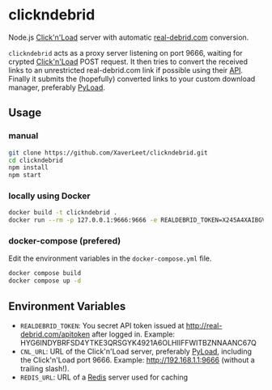 # clickndebrid

Node.js [Click'n'Load](https://jdownloader.org/knowledge/wiki/glossary/cnl2) server with automatic [real-debrid.com](https://real-debrid.com) conversion. 

`clickndebrid` acts as a proxy server listening on port 9666, waiting for crypted [Click'n'Load](https://jdownloader.org/knowledge/wiki/glossary/cnl2) POST request. It then tries to convert the received links to an unrestricted real-debrid.com link if possible using their [API](https://api.real-debrid.com). Finally it submits the (hopefully) converted links to your custom download manager, preferably [PyLoad](https://pyload.net).

## Usage

### manual
```bash
git clone https://github.com/XaverLeet/clickndebrid.git
cd clickndebrid
npm install
npm start
```

### locally using Docker
```bash
docker build -t clickndebrid .
docker run --rm -p 127.0.0.1:9666:9666 -e REALDEBRID_TOKEN=X245A4XAIBGVM -e CNL_URL=http://192.168.1.1:9666 clickndebrid
```

### docker-compose (prefered)

Edit the environment variables in the `docker-compose.yml` file.

```bash
docker compose build
docker compose up -d
```

## Environment Variables
- `REALDEBRID_TOKEN`: You secret API token issued at http://real-debrid.com/apitoken after logged in. Example: HYG6INDYBRFSD4YTKE3QRSGYK4921A6OLHIIFFWITBZNNAANC67Q
- `CNL_URL`: URL of the Click'n'Load server, preferably [PyLoad](https://pyload.net), including the Click'n'Load port 9666. Example: http://192.168.1.1:9666 (without a trailing slash!).
- `REDIS_URL`: URL of a [Redis](https://redis.io) server used for caching